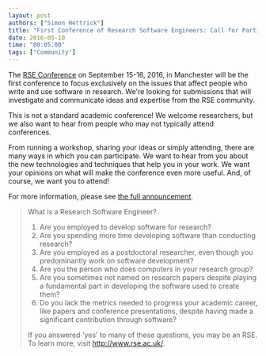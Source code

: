 ```yaml
---
layout: post
authors: ["Simon Hettrick"]
title: "First Conference of Research Software Engineers: Call for Participation"
date: 2016-05-10
time: "00:05:00"
tags: ["Community"]
---
```

The [RSE Conference](http://www.rse.ac.uk/conf2016) on September 15-16, 2016, in Manchester
will be the first conference to focus exclusively on the issues that affect people who write and use software in research.
We're looking for submissions that will investigate and communicate ideas and expertise from the RSE community.

This is not a standard academic conference!
We welcome researchers,
but we also want to hear from people who may not typically attend conferences.

From running a workshop, sharing your ideas or simply attending, there are many ways in which you can participate.
We want to hear from you about the new technologies and techniques that help you in your work.
We want your opinions on what will make the conference even more useful. And, of course, we want you to attend!

For more information,
please see [the full announcement](http://www.software.ac.uk/news/2016-05-09-first-ever-conference-research-software-engineers-call-participation).

> What is a Research Software Engineer?
>
> 1.  Are you employed to develop software for research?
> 1.  Are you spending more time developing software than conducting research?
> 1.  Are you employed as a postdoctoral researcher, even though you predominantly work on software development?
> 1.  Are you the person who does computers in your research group?
> 1.  Are you sometimes not named on research papers despite playing a fundamental part in developing the software used to create them?
> 1.  Do you lack the metrics needed to progress your academic career, like papers and conference presentations,
>     despite having made a significant contribution through software?
>
> If you answered 'yes' to many of these questions, you may be an RSE.
> To learn more, visit <http://www.rse.ac.uk/>.
